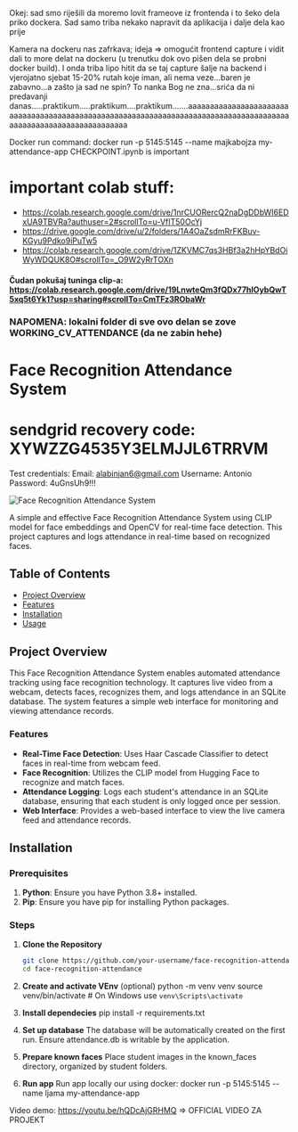 Okej: sad smo riješili da moremo lovit frameove iz frontenda i to šeko dela priko dockera. Sad samo triba nekako napravit da aplikacija i dalje dela kao prije


Kamera na dockeru nas zafrkava; ideja => omogućit frontend capture i vidit dali to more delat na dockeru (u trenutku dok ovo pišen dela se probni docker build). I onda triba lipo hitit da se taj capture šalje na backend i vjerojatno sjebat  15-20% rutah koje iman, ali nema veze...baren je zabavno...a zašto ja sad ne spin? To nanka Bog ne zna...srića da ni predavanji danas.....praktikum.....praktikum....praktikum.......aaaaaaaaaaaaaaaaaaaaaaaaaaaaaaaaaaaaaaaaaaaaaaaaaaaaaaaaaaaaaaaaaaaaaaaaaaaaaaaaaaaaaaaaaaaaaaaaaaaaaaaaaaaaaaaaaa

Docker run command: docker run -p 5145:5145 --name majkabojza my-attendance-app
CHECKPOINT.ipynb is important
# important colab stuff: 
- https://colab.research.google.com/drive/1nrCUORercQ2naDgDDbWI6EDxUA9TBVRa?authuser=2#scrollTo=u-VfIT50OcYj
- https://drive.google.com/drive/u/2/folders/1A4OaZsdmRrFKBuv-KGyu9Pdko9iPuTw5
- https://colab.research.google.com/drive/1ZKVMC7qs3HBf3a2hHpYBdOiWyWDQUK8O#scrollTo=_O9W2yRrTOXn
#### Čudan pokušaj tuninga clip-a: https://colab.research.google.com/drive/19LnwteQm3fQDx77hlOybQwT5xq5t6Yk1?usp=sharing#scrollTo=CmTFz3RObaWr
### NAPOMENA: lokalni folder di sve ovo delan se zove WORKING_CV_ATTENDANCE (da ne zabin hehe)
# Face Recognition Attendance System

# sendgrid recovery code: XYWZZG4535Y3ELMJJL6TRRVM
Test credentials:
Email: alabinjan6@gmail.com
Username: Antonio
Password: 4uGnsUh9!!!


![Face Recognition Attendance System](https://img.shields.io/badge/Face_Recognition_Attendance_System-v1.0-brightgreen)

A simple and effective Face Recognition Attendance System using CLIP model for face embeddings and OpenCV for real-time face detection. This project captures and logs attendance in real-time based on recognized faces.

## Table of Contents

- [Project Overview](#project-overview)
- [Features](#features)
- [Installation](#installation)
- [Usage](#usage)

## Project Overview

This Face Recognition Attendance System enables automated attendance tracking using face recognition technology. It captures live video from a webcam, detects faces, recognizes them, and logs attendance in an SQLite database. The system features a simple web interface for monitoring and viewing attendance records.

### Features

- **Real-Time Face Detection**: Uses Haar Cascade Classifier to detect faces in real-time from webcam feed.
- **Face Recognition**: Utilizes the CLIP model from Hugging Face to recognize and match faces.
- **Attendance Logging**: Logs each student's attendance in an SQLite database, ensuring that each student is only logged once per session.
- **Web Interface**: Provides a web-based interface to view the live camera feed and attendance records.

## Installation

### Prerequisites

1. **Python**: Ensure you have Python 3.8+ installed.
2. **Pip**: Ensure you have pip for installing Python packages.

### Steps

1. **Clone the Repository**

   ```bash
   git clone https://github.com/your-username/face-recognition-attendance.git
   cd face-recognition-attendance
   
2. **Create and activate VEnv** (optional)
python -m venv venv
source venv/bin/activate  # On Windows use `venv\Scripts\activate`

3. **Install dependecies**
pip install -r requirements.txt

5. **Set up database**
The database will be automatically created on the first run. Ensure attendance.db is writable by the application.

6. **Prepare known faces**
Place student images in the known_faces directory, organized by student folders.

7. **Run app**
Run app locally our using docker: docker run -p 5145:5145 --name ljama my-attendance-app


Video demo: https://youtu.be/hQDcAjGRHMQ => OFFICIAL VIDEO ZA PROJEKT

